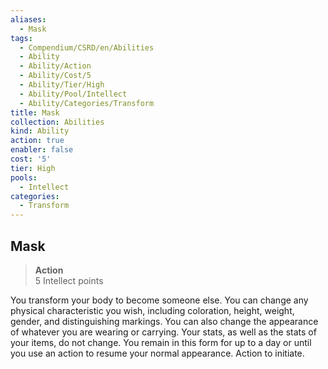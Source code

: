 ```yaml
---
aliases:
  - Mask
tags:
  - Compendium/CSRD/en/Abilities
  - Ability
  - Ability/Action
  - Ability/Cost/5
  - Ability/Tier/High
  - Ability/Pool/Intellect
  - Ability/Categories/Transform
title: Mask
collection: Abilities
kind: Ability
action: true
enabler: false
cost: '5'
tier: High
pools:
  - Intellect
categories:
  - Transform
---
```

## Mask  
>**Action**  
>5 Intellect points
  
You transform your body to become someone else. You can change any physical characteristic you wish, including coloration, height, weight, gender, and distinguishing markings. You can also change the appearance of whatever you are wearing or carrying. Your stats, as well as the stats of your items, do not change. You remain in this form for up to a day or until you use an action to resume your normal appearance. Action to initiate.